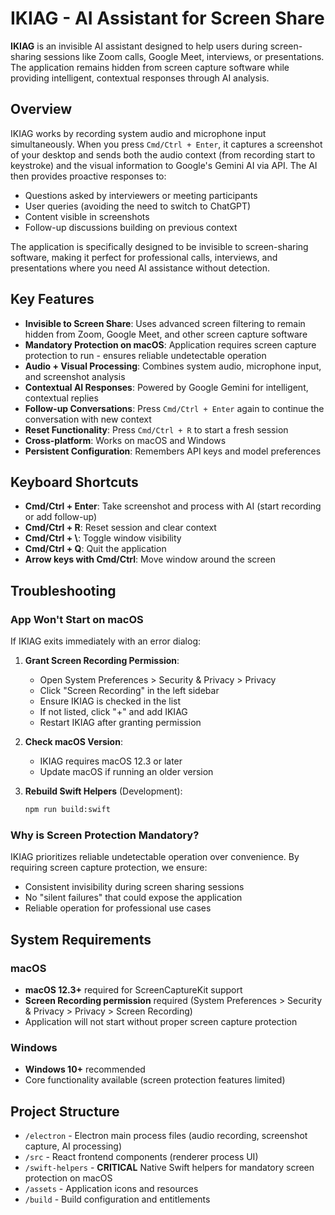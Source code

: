 # IKIAG - AI Assistant for Screen Share

**IKIAG** is an invisible AI assistant designed to help users during screen-sharing sessions like Zoom calls, Google Meet, interviews, or presentations. The application remains hidden from screen capture software while providing intelligent, contextual responses through AI analysis.

## Overview

IKIAG works by recording system audio and microphone input simultaneously. When you press `Cmd/Ctrl + Enter`, it captures a screenshot of your desktop and sends both the audio context (from recording start to keystroke) and the visual information to Google's Gemini AI via API. The AI then provides proactive responses to:

- Questions asked by interviewers or meeting participants
- User queries (avoiding the need to switch to ChatGPT)
- Content visible in screenshots
- Follow-up discussions building on previous context

The application is specifically designed to be invisible to screen-sharing software, making it perfect for professional calls, interviews, and presentations where you need AI assistance without detection.

## Key Features

- **Invisible to Screen Share**: Uses advanced screen filtering to remain hidden from Zoom, Google Meet, and other screen capture software
- **Mandatory Protection on macOS**: Application requires screen capture protection to run - ensures reliable undetectable operation
- **Audio + Visual Processing**: Combines system audio, microphone input, and screenshot analysis
- **Contextual AI Responses**: Powered by Google Gemini for intelligent, contextual replies
- **Follow-up Conversations**: Press `Cmd/Ctrl + Enter` again to continue the conversation with new context
- **Reset Functionality**: Press `Cmd/Ctrl + R` to start a fresh session
- **Cross-platform**: Works on macOS and Windows
- **Persistent Configuration**: Remembers API keys and model preferences

## Keyboard Shortcuts

- **Cmd/Ctrl + Enter**: Take screenshot and process with AI (start recording or add follow-up)
- **Cmd/Ctrl + R**: Reset session and clear context
- **Cmd/Ctrl + \\**: Toggle window visibility
- **Cmd/Ctrl + Q**: Quit the application
- **Arrow keys with Cmd/Ctrl**: Move window around the screen

## Troubleshooting

### App Won't Start on macOS

If IKIAG exits immediately with an error dialog:

1. **Grant Screen Recording Permission**:
   - Open System Preferences > Security & Privacy > Privacy
   - Click "Screen Recording" in the left sidebar
   - Ensure IKIAG is checked in the list
   - If not listed, click "+" and add IKIAG
   - Restart IKIAG after granting permission

2. **Check macOS Version**:
   - IKIAG requires macOS 12.3 or later
   - Update macOS if running an older version

3. **Rebuild Swift Helpers** (Development):
   ```bash
   npm run build:swift
   ```

### Why is Screen Protection Mandatory?

IKIAG prioritizes reliable undetectable operation over convenience. By requiring screen capture protection, we ensure:
- Consistent invisibility during screen sharing sessions
- No "silent failures" that could expose the application
- Reliable operation for professional use cases

## System Requirements

### macOS
- **macOS 12.3+** required for ScreenCaptureKit support
- **Screen Recording permission** required (System Preferences > Security & Privacy > Privacy > Screen Recording)
- Application will not start without proper screen capture protection

### Windows
- **Windows 10+** recommended
- Core functionality available (screen protection features limited)

## Project Structure

- `/electron` - Electron main process files (audio recording, screenshot capture, AI processing)
- `/src` - React frontend components (renderer process UI)
- `/swift-helpers` - **CRITICAL** Native Swift helpers for mandatory screen protection on macOS
- `/assets` - Application icons and resources
- `/build` - Build configuration and entitlements
